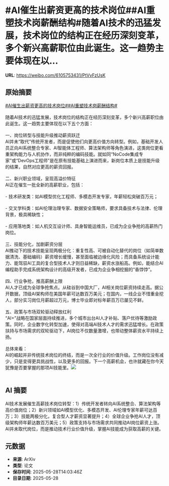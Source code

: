 # #AI催生出薪资更高的技术岗位##AI重塑技术岗薪酬结构#随着AI技术的迅猛发展，技术岗位的结构正在经历深刻变革，多个新兴高薪职位由此诞生。这一趋势主要体现在以...

**URL**: https://weibo.com/6105753431/PtVvFzUsK

## 原始摘要

<a href="https://m.weibo.cn/search?containerid=231522type%3D1%26t%3D10%26q%3D%23AI%E5%82%AC%E7%94%9F%E5%87%BA%E8%96%AA%E8%B5%84%E6%9B%B4%E9%AB%98%E7%9A%84%E6%8A%80%E6%9C%AF%E5%B2%97%E4%BD%8D%23&amp;extparam=%23AI%E5%82%AC%E7%94%9F%E5%87%BA%E8%96%AA%E8%B5%84%E6%9B%B4%E9%AB%98%E7%9A%84%E6%8A%80%E6%9C%AF%E5%B2%97%E4%BD%8D%23" data-hide=""><span class="surl-text">#AI催生出薪资更高的技术岗位#</span></a><a href="https://m.weibo.cn/search?containerid=231522type%3D1%26t%3D10%26q%3D%23AI%E9%87%8D%E5%A1%91%E6%8A%80%E6%9C%AF%E5%B2%97%E8%96%AA%E9%85%AC%E7%BB%93%E6%9E%84%23&amp;extparam=%23AI%E9%87%8D%E5%A1%91%E6%8A%80%E6%9C%AF%E5%B2%97%E8%96%AA%E9%85%AC%E7%BB%93%E6%9E%84%23" data-hide=""><span class="surl-text">#AI重塑技术岗薪酬结构#</span></a><br><br>随着AI技术的迅猛发展，技术岗位的结构正在经历深刻变革，多个新兴高薪职位由此诞生。这一趋势主要体现在以下五个方面：<br><br>一、岗位转型与技能升级推动薪资跃迁  <br>AI并未“取代”传统开发者，而是促使他们向更高价值方向转型。例如，基础开发人员正向AI系统整合专家、AI智能体工程师、算法架构师等角色演进，这类岗位更看重架构能力与人机协作，而非纯粹的编码技能。就如同“NoCode集成专家”或“DevOps工程师”是在原有技能基础上演进而来，新岗位本质上是技能升级的结果，自然对应更高的薪资回报。<br><br>二、新兴职业领域，呈现高溢价特征  <br>AI正在催生一批全新的高薪职业，包括：<br><br>- 技术研发类：如AI模型优化工程师、多模态开发专家，年薪轻松突破百万元；<br><br>- 交叉学科类：如AI伦理治理专家、数据安全策略师，要求具备技术与法律、伦理背景，极具稀缺性；<br><br>- 应用落地类：如人机交互设计师、具身智能运维员，已成为企业争抢的高薪热门岗位。<br><br>三、技能分化，加剧薪资分层  <br>AI推动下的技术技能呈现两极分化：重复性高、可被自动化替代的岗位（如简单数据清洗、基础编码）薪资增长缓慢，甚至面临被边缘化风险；而具备系统设计能力、能驾驭AI工具的复合型技术人才则日益稀缺，薪资水涨船高。例如，能结合AI编程助手完成系统架构设计的高级开发者，已成为企业争相挖掘的“香饽饽”。<br><br>四、行业争抢，推高薪酬上限  <br>AI人才已成为全球争抢焦点。从硅谷到中国大厂，AI相关岗位薪资持续走高。据公开数据，顶级AI架构师在美国年薪可达数百万美元；在国内，一线企业不惜重金挖人，部分实习岗位月薪超过万元，博士毕业即对标年薪百万已屡见不鲜。<br><br>五、政策与市场双轮驱动释放红利  <br>“AI+”战略在国家层面持续推进，多个城市出台AI人才补贴、落户优待等激励政策。同时，企业数字化转型加速，使得对高端AI技术人才的需求迅猛增长。在政策扶持与市场需求的双轮驱动下，AI岗位不仅数量激增，也带动整体薪资水平持续上扬。<br><br>总体来看：  <br>AI的崛起并非传统技术岗位的终结，而是一次全行业的价值升级。工作岗位没有减少，只是变得更具挑战性，以及更多的回报。下一个高薪机会，也许就藏在你今天犹豫是否要掌握的那项AI技能里。<img style="" src="https://tvax2.sinaimg.cn/large/006Fd7o3gy1i1vbodtvbdj30ps0y87wh.jpg" referrerpolicy="no-referrer"><br><br>

## AI 摘要

AI技术发展催生高薪技术岗位转型：1）传统开发者转向AI系统整合、算法架构等高价值岗位；2）新兴领域如AI模型优化、多模态开发、AI伦理专家年薪可达百万；3）技能两极分化，复合型人才薪资显著提升；4）全球企业争抢AI人才，顶级架构师年薪达数百万美元；5）政策支持与市场需求共同推动AI岗位薪资上涨。AI并未取代岗位，而是推动技术行业价值升级，掌握AI技能成为获取高薪的关键。

## 元数据

- **来源**: ArXiv
- **类型**: 论文
- **保存时间**: 2025-05-28T14:03:46Z
- **目录日期**: 2025-05-28
